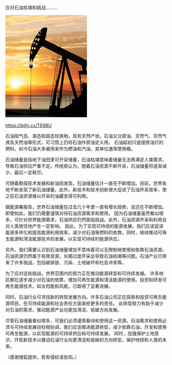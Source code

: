 应对石油枯竭和挑战.........


![应对石油枯竭和挑战](https://github.com/ywangnccu/ywang/blob/main/images/OilRefining.jpg)

https://bitly.cx/TE68U

石油指气态、液态和固态烃类物，具有天然产状。石油又分原油、天然气、天然气液及天然油等形式，可习惯上仍将石油作原油定义用。
石油起初只是提炼油灯的燃料，如今石油大多被用来作为燃油和汽油，其单位通常使用桶。

石油储量是指地下油田里可开采储量，石油枯竭意味着储量无法再满足人类需求，导致石油供应严重不足。传统观认为，随着石油资源不断开采，石油储量将逐渐减少，最后一定耗尽。

可随着勘探技术发展和新油田发现，石油储量估计一直在不断增加。目前，世界各地不断发现了新石油储量。此外，新技术和技术创新很大促进了石油开采效率，使之前石油资源难以开采的油藏变得可利用。

据能源署报告，世界石油储量在过去几十年里一直有增长趋势，且还在不断增加。即使如此，我们仍需要谨慎对待石油资源需求和使用。
因为石油储量虽然看似增多，可针对世界能源需求，石油供应仍然面临挑战。此外，石油资源开采和利用会对人类居住地产生一定影响。
因此，为了实现可持续的能源发展，我们应该促进能源多样化和提高能源利用效率，减少对石油等燃料的依靠。同时，继续推动可再生能源和清洁能源技术的发展，以实现可持续的能源供应。

另外，我们需要认识到石油储量增加不意味着可以无限制地使用和依靠石油资源。
石油资源仍然属于有限资源，长期过度开采会导致石油枯竭等问题。石油产业已带来了许多挑战，包括碳排放、污染、土地破坏和社会冲突等。

为了应对这些挑战，世界范围内的努力正在推动能源转型和可持续发展。
许多地区都在逐步减少对石油的依靠，增加可再生能源和清洁能源的使用。投资和研发可再生能源技术，如太阳能和风能，已取得了显著进展。

同时，石油行业可寻找新的转型发展方向。许多石油公司正在探索和投资可再生能源项目，在可持续能源和社会责任方面承担更多的责任。
此转型努力有助于减少对石油的需求，推动能源产业向更加清洁、低碳方向发展。

尽管石油储量看似增多，可我们必须谨慎看待和使用这一资源。石油需求和使用必须与可持续发展目标相协调。我们应该推进能源转型，减少依靠石油，开发和使用可再生能源，以实现能源的可持续供应和可持续发展。
同时，加强保护土地意识，开拓新技术以推动石油行业向更清洁和低碳的方向转型，保护地球和人类的未来。

（感谢搜狐提供，若有侵权请告知。）
